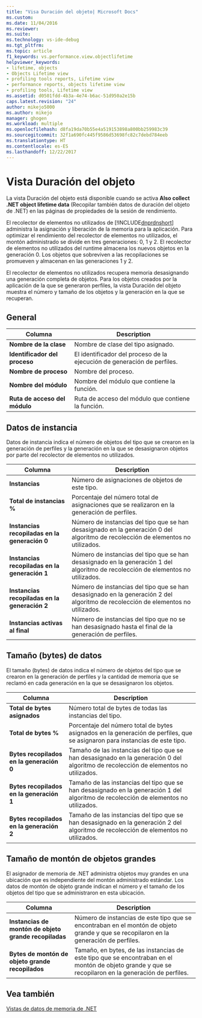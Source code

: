 ```yaml
---
title: "Visa Duración del objeto| Microsoft Docs"
ms.custom: 
ms.date: 11/04/2016
ms.reviewer: 
ms.suite: 
ms.technology: vs-ide-debug
ms.tgt_pltfrm: 
ms.topic: article
f1_keywords: vs.performance.view.objectlifetime
helpviewer_keywords:
- lifetime, objects
- Objects Lifetime view
- profiling tools reports, Lifetime view
- performance reports, objects lifetime view
- profiling tools, Lifetime view
ms.assetid: d0501fdd-4b3a-4e74-b6ac-51d950a2e15b
caps.latest.revision: "24"
author: mikejo5000
ms.author: mikejo
manager: ghogen
ms.workload: multiple
ms.openlocfilehash: d8fa19da70b55e4a519153898a800bb259983c39
ms.sourcegitcommit: 32f1a690fc445f9586d53698fc82c7debd784eeb
ms.translationtype: HT
ms.contentlocale: es-ES
ms.lasthandoff: 12/22/2017
---
```

# <a name="object-lifetime-view"></a>Vista Duración del objeto
La vista Duración del objeto está disponible cuando se activa **Also collect .NET object lifetime data** (Recopilar también datos de duración del objeto de .NET) en las páginas de propiedades de la sesión de rendimiento.  
  
 El recolector de elementos no utilizados de [!INCLUDE[dnprdnshort](../code-quality/includes/dnprdnshort_md.md)] administra la asignación y liberación de la memoria para la aplicación. Para optimizar el rendimiento del recolector de elementos no utilizados, el montón administrado se divide en tres generaciones: 0, 1 y 2. El recolector de elementos no utilizados del runtime almacena los nuevos objetos en la generación 0. Los objetos que sobreviven a las recopilaciones se promueven y almacenan en las generaciones 1 y 2.  
  
 El recolector de elementos no utilizados recupera memoria desasignando una generación completa de objetos. Para los objetos creados por la aplicación de la que se generaron perfiles, la vista Duración del objeto muestra el número y tamaño de los objetos y la generación en la que se recuperan.  
  
## <a name="general"></a>General  
  
|Columna|Description|  
|------------|-----------------|  
|**Nombre de la clase**|Nombre de clase del tipo asignado.|  
|**Identificador del proceso**|El identificador del proceso de la ejecución de generación de perfiles.|  
|**Nombre de proceso**|Nombre del proceso.|  
|**Nombre del módulo**|Nombre del módulo que contiene la función.|  
|**Ruta de acceso del módulo**|Ruta de acceso del módulo que contiene la función.|  
  
## <a name="instance-data"></a>Datos de instancia  
 Datos de instancia indica el número de objetos del tipo que se crearon en la generación de perfiles y la generación en la que se desasignaron objetos por parte del recolector de elementos no utilizados.  
  
|Columna|Description|  
|------------|-----------------|  
|**Instancias**|Número de asignaciones de objetos de este tipo.|  
|**Total de instancias %**|Porcentaje del número total de asignaciones que se realizaron en la generación de perfiles.|  
|**Instancias recopiladas en la generación 0**|Número de instancias del tipo que se han desasignado en la generación 0 del algoritmo de recolección de elementos no utilizados.|  
|**Instancias recopiladas en la generación 1**|Número de instancias del tipo que se han desasignado en la generación 1 del algoritmo de recolección de elementos no utilizados.|  
|**Instancias recopiladas en la generación 2**|Número de instancias del tipo que se han desasignado en la generación 2 del algoritmo de recolección de elementos no utilizados.|  
|**Instancias activas al final**|Número de instancias del tipo que no se han desasignado hasta el final de la generación de perfiles.|  
  
## <a name="size-byte-data"></a>Tamaño (bytes) de datos  
 El tamaño (bytes) de datos indica el número de objetos del tipo que se crearon en la generación de perfiles y la cantidad de memoria que se reclamó en cada generación en la que se desasignaron los objetos.  
  
|Columna|Description|  
|------------|-----------------|  
|**Total de bytes asignados**|Número total de bytes de todas las instancias del tipo.|  
|**Total de bytes %**|Porcentaje del número total de bytes asignados en la generación de perfiles, que se asignaron para instancias de este tipo.|  
|**Bytes recopilados en la generación 0**|Tamaño de las instancias del tipo que se han desasignado en la generación 0 del algoritmo de recolección de elementos no utilizados.|  
|**Bytes recopilados en la generación 1**|Tamaño de las instancias del tipo que se han desasignado en la generación 1 del algoritmo de recolección de elementos no utilizados.|  
|**Bytes recopilados en la generación 2**|Tamaño de las instancias del tipo que se han desasignado en la generación 2 del algoritmo de recolección de elementos no utilizados.|  
  
## <a name="large-object-heap-data"></a>Tamaño de montón de objetos grandes  
 El asignador de memoria de .NET administra objetos muy grandes en una ubicación que es independiente del montón administrado estándar. Los datos de montón de objeto grande indican el número y el tamaño de los objetos del tipo que se administraron en esta ubicación.  
  
|Columna|Description|  
|------------|-----------------|  
|**Instancias de montón de objeto grande recopiladas**|Número de instancias de este tipo que se encontraban en el montón de objeto grande y que se recopilaron en la generación de perfiles.|  
|**Bytes de montón de objeto grande recopilados**|Tamaño, en bytes, de las instancias de este tipo que se encontraban en el montón de objeto grande y que se recopilaron en la generación de perfiles.|  
  
## <a name="see-also"></a>Vea también  
 [Vistas de datos de memoria de .NET](../profiling/dotnet-memory-data-views.md)